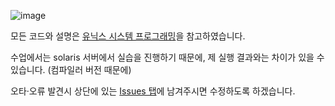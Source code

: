 ![image](https://user-images.githubusercontent.com/110466566/191288797-0c12cd6d-3b4c-45d3-92e9-456dcde029d5.png)

모든 코드와 설명은 [유닉스 시스템 프로그래밍](https://www.aladin.co.kr/shop/wproduct.aspx?ItemId=115096070&start=slayer)을 참고하였습니다.

수업에서는 solaris 서버에서 실습을 진행하기 때문에, 제 실행 결과와는 차이가 있을 수 있습니다. (컴파일러 버전 때문에)

오타·오류 발견시 상단에 있는 [Issues 탭](https://github.com/seominseok00/system-programming/issues)에 남겨주시면 수정하도록 하겠습니다.
